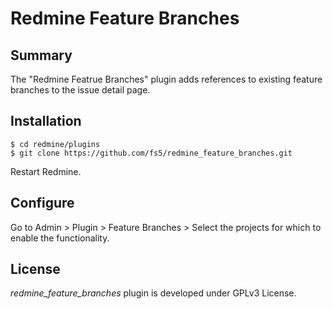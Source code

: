 # Redmine Feature Branches

## Summary

The "Redmine Featrue Branches" plugin adds references to existing feature branches to the issue detail page.

## Installation

```
$ cd redmine/plugins
$ git clone https://github.com/fs5/redmine_feature_branches.git
```

Restart Redmine.

## Configure

Go to Admin > Plugin > Feature Branches > Select the projects for which to enable the functionality.

## License

_redmine_feature_branches_ plugin is developed under GPLv3 License.
